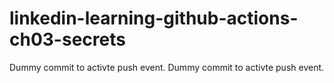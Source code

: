 # linkedin-learning-github-actions-ch03-secrets
Dummy commit to activte push event.
Dummy commit to activte push event.

